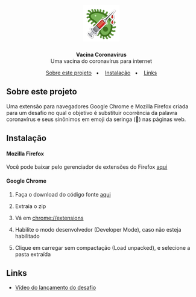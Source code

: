 <h1 align="center">
    <img alt="Corona" src="icons/border-96.png" width="96px" />
</h1>

<p align="center">
<b>Vacina Coronavírus</b><br/>
Uma vacina do coronavírus para internet
</p>

<p align="center">
  <a href="#sobre-este-projeto">Sobre este projeto</a>&nbsp;&nbsp;&nbsp;&#149;&nbsp;&nbsp;&nbsp;
  <a href="#instalação">Instalação</a>&nbsp;&nbsp;&nbsp;&#149;&nbsp;&nbsp;&nbsp;
  <a href="#links">Links</a>

</p>

## Sobre este projeto

Uma extensão para navegadores Google Chrome e Mozilla Firefox criada para um desafio no qual o objetivo é substituir ocorrência da palavra coronavírus e seus sinônimos em emoji da seringa (💉) nas páginas web.

## Instalação

#### Mozilla Firefox

Você pode baixar pelo gerenciador de extensões do Firefox [aqui](https://addons.mozilla.org/pt-BR/firefox/addon/vacina-coronavirus/)

#### Google Chrome

1. Faça o download do código fonte [aqui](https://github.com/Lucasczm/Coronavirus-desafio/archive/latest.zip)

2. Extraia o zip

3. Vá em [chrome://extensions](chrome://extensions)

4. Habilite o modo desenvolvedor (Developer Mode), caso não esteja habilitado

5. Clique em carregar sem compactação (Load unpacked), e selecione a pasta extraída

## Links

- [Vídeo do lançamento do desafio](https://twitter.com/CodigoFalado/status/1244296923424702465)
